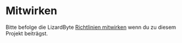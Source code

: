 # Mitwirken

Bitte befolge die LizardByte
[Richtlinien mitwirken](https://docs.lizardbyte.dev/en/latest/developers/contributing.html)
wenn du zu diesem Projekt beiträgst.
